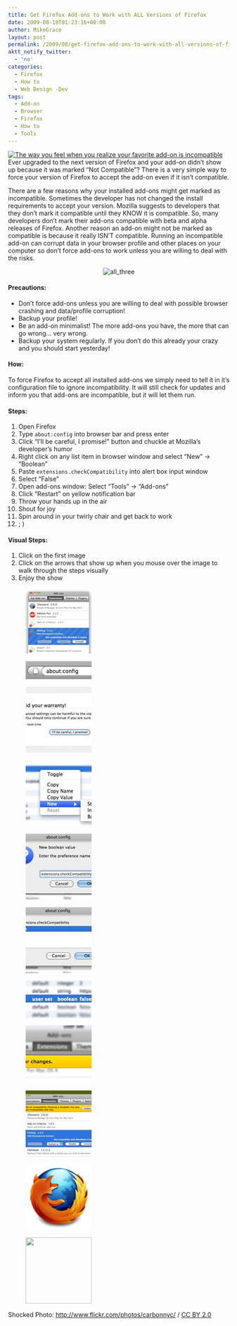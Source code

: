 ```yaml
---
title: Get Firefox Add-ons to Work with ALL Versions of Firefox
date: 2009-08-18T01:23:16+00:00
author: MikeGrace
layout: post
permalink: /2009/08/get-firefox-add-ons-to-work-with-all-versions-of-firefox/
aktt_notify_twitter:
  - 'no'
categories:
  - Firefox
  - How to
  - Web Design -Dev
tags:
  - Add-on
  - Browser
  - Firefox
  - How to
  - Tools
---
```

[<img class="alignleft size-full wp-image-832" title="The way you feel when you realize your favorite add-on is incompatible" src="/assets/2009/08/shock.jpg" alt="The way you feel when you realize your favorite add-on is incompatible" width="250" height="250" srcset="/assets/2009/08/shock.jpg 250w, /assets/2009/08/shock-150x150.jpg 150w" sizes="(max-width: 250px) 100vw, 250px" />](http://www.flickr.com/photos/carbonnyc/2206470413/)Ever upgraded to the next version of Firefox and your add-on didn&#8217;t show up because it was marked &#8220;Not Compatible&#8221;? There is a very simple way to force your version of Firefox to accept the add-on even if it isn&#8217;t compatible.

There are a few reasons why your installed add-ons might get marked as incompatible. Sometimes the developer has not changed the install requirements to accept your version. Mozilla suggests to developers that they don&#8217;t mark it compatible until they KNOW it is compatible. So, many developers don&#8217;t mark their add-ons compatible with beta and alpha releases of Firefox. Another reason an add-on might not be marked as compatible is because it really ISN&#8217;T compatible. Running an incompatible add-on can corrupt data in your browser profile and other places on your computer so don&#8217;t force add-ons to work unless you are willing to deal with the risks.

<p style="text-align: center;">
  <img class="aligncenter size-full wp-image-834" title="Firefox 3.5, 3.6b, 3.7a" src="/assets/2009/08/all_three.png" alt="all_three" width="400" height="153" srcset="/assets/2009/08/all_three.png 400w, /assets/2009/08/all_three-300x114.png 300w" sizes="(max-width: 400px) 100vw, 400px" />
</p>

<!--more-->

#### Precautions:

  * Don&#8217;t force add-ons unless you are willing to deal with possible browser crashing and data/profile corruption!
  * Backup your profile!
  * Be an add-on minimalist! The more add-ons you have, the more that can go wrong&#8230; very wrong.
  * Backup your system regularly. If you don&#8217;t do this already your crazy and you should start yesterday!

#### How:

To force Firefox to accept all installed add-ons we simply need to tell it in it&#8217;s configuration file to ignore incompatibility. It will still check for updates and inform you that add-ons are incompatible, but it will let them run.

#### Steps:

  1. Open Firefox
  2. Type `about:config` into browser bar and press enter
  3. Click &#8220;I&#8217;ll be careful, I promise!&#8221; button and chuckle at Mozilla&#8217;s developer&#8217;s humor
  4. Right click on any list item in browser window and select &#8220;New&#8221; -> &#8220;Boolean&#8221;
  5. Paste `extensions.checkCompatibility` into alert box input window
  6. Select &#8220;False&#8221;
  7. Open add-ons window: Select &#8220;Tools&#8221; -> &#8220;Add-ons&#8221;
  8. Click &#8220;Restart&#8221; on yellow notification bar
  9. Throw your hands up in the air
 10. Shout for joy
 11. Spin around in your twirly chair and get back to work
 12. ; )

#### Visual Steps:

  1. Click on the first image
  2. Click on the arrows that show up when you mouse over the image to walk through the steps visually
  3. Enjoy the show

<div id='gallery-1' class='gallery galleryid-794 gallery-columns-3 gallery-size-thumbnail'>
  <figure class='gallery-item'> 
  
  <div class='gallery-icon landscape'>
    <a href='/assets/2009/08/00_non_compatability.jpg'><img width="150" height="150" src="/assets/2009/08/00_non_compatability-150x150.jpg" class="attachment-thumbnail size-thumbnail" alt="" /></a>
  </div></figure><figure class='gallery-item'> 
  
  <div class='gallery-icon landscape'>
    <a href='/assets/2009/08/01_firefox_about_config.jpg'><img width="150" height="41" src="/assets/2009/08/01_firefox_about_config-150x41.jpg" class="attachment-thumbnail size-thumbnail" alt="" /></a>
  </div></figure><figure class='gallery-item'> 
  
  <div class='gallery-icon landscape'>
    <a href='/assets/2009/08/02_ill_be_careful_i_promise.jpg'><img width="150" height="150" src="/assets/2009/08/02_ill_be_careful_i_promise-150x150.jpg" class="attachment-thumbnail size-thumbnail" alt="" /></a>
  </div></figure><figure class='gallery-item'> 
  
  <div class='gallery-icon landscape'>
    <a href='/assets/2009/08/03_create_new_preference.jpg'><img width="150" height="150" src="/assets/2009/08/03_create_new_preference-150x150.jpg" class="attachment-thumbnail size-thumbnail" alt="" /></a>
  </div></figure><figure class='gallery-item'> 
  
  <div class='gallery-icon landscape'>
    <a href='/assets/2009/08/04_config_preference_name.jpg'><img width="150" height="150" src="/assets/2009/08/04_config_preference_name-150x150.jpg" class="attachment-thumbnail size-thumbnail" alt="" /></a>
  </div></figure><figure class='gallery-item'> 
  
  <div class='gallery-icon landscape'>
    <a href='/assets/2009/08/05_boolean_choice.jpg'><img width="150" height="150" src="/assets/2009/08/05_boolean_choice-150x150.jpg" class="attachment-thumbnail size-thumbnail" alt="" /></a>
  </div></figure><figure class='gallery-item'> 
  
  <div class='gallery-icon landscape'>
    <a href='/assets/2009/08/06_extension.checkCompatibility.jpg'><img width="150" height="85" src="/assets/2009/08/06_extension.checkCompatibility-150x85.jpg" class="attachment-thumbnail size-thumbnail" alt="" /></a>
  </div></figure><figure class='gallery-item'> 
  
  <div class='gallery-icon landscape'>
    <a href='/assets/2009/08/07_firefox_restart.jpg'><img width="150" height="131" src="/assets/2009/08/07_firefox_restart-150x131.jpg" class="attachment-thumbnail size-thumbnail" alt="" /></a>
  </div></figure><figure class='gallery-item'> 
  
  <div class='gallery-icon landscape'>
    <a href='/assets/2009/08/08_forced_compatability.jpg'><img width="150" height="150" src="/assets/2009/08/08_forced_compatability-150x150.jpg" class="attachment-thumbnail size-thumbnail" alt="" /></a>
  </div></figure><figure class='gallery-item'> 
  
  <div class='gallery-icon landscape'>
    <a href='/assets/2009/08/all_three.png'><img width="150" height="150" src="/assets/2009/08/all_three-150x150.png" class="attachment-thumbnail size-thumbnail" alt="" /></a>
  </div></figure><figure class='gallery-item'> 
  
  <div class='gallery-icon landscape'>
    <a href='/assets/2009/08/shock.jpg'><img width="150" height="150" src="/assets/2009/08/shock-150x150.jpg" class="attachment-thumbnail size-thumbnail" alt="" srcset="/assets/2009/08/shock-150x150.jpg 150w, /assets/2009/08/shock.jpg 250w" sizes="(max-width: 150px) 100vw, 150px" /></a>
  </div></figure>
</div>

Shocked Photo: <a rel="cc:attributionURL" href="http://www.flickr.com/photos/carbonnyc/">http://www.flickr.com/photos/carbonnyc/</a> / <a rel="license" href="http://creativecommons.org/licenses/by/2.0/">CC BY 2.0</a>